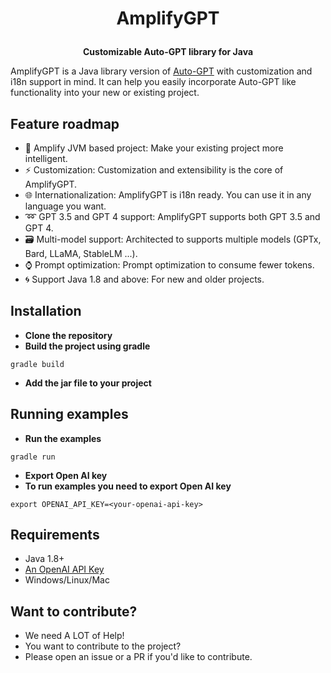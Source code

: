
<H1>
<p align="center">
  AmplifyGPT
</p>
</H1>
<p align="center">
    <b>Customizable Auto-GPT library for Java</b>
</p>

AmplifyGPT is a Java library version of [Auto-GPT](https://github.com/Significant-Gravitas/Auto-GPT) with customization 
and i18n support in mind. It can help you easily incorporate Auto-GPT like functionality into your new or existing project.

## Feature roadmap

- 🧠 Amplify JVM based project: Make your existing project more intelligent.
- :zap: Customization: Customization and extensibility is the core of AmplifyGPT.
- 🌐 Internationalization: AmplifyGPT is i18n ready. You can use it in any language you want.
- :loop: GPT 3.5 and GPT 4 support: AmplifyGPT supports both GPT 3.5 and GPT 4.
- 🗃️ Multi-model support: Architected to supports multiple models (GPTx, Bard, LLaMA, StableLM ...).
- :watch: Prompt optimization: Prompt optimization to consume fewer tokens.
- :cyclone: Support Java 1.8 and above: For new and older projects.

## Installation

* **Clone the repository**
* **Build the project using gradle**
```agsl
gradle build
```
* **Add the jar file to your project**

## Running examples

* **Run the examples**
```agsl
gradle run
```

* **Export Open AI key**
* **To run examples you need to export Open AI key**
```agsl
export OPENAI_API_KEY=<your-openai-api-key>
```

## Requirements

- Java 1.8+
- [An OpenAI API Key](https://platform.openai.com/account/api-keys)
- Windows/Linux/Mac

## Want to contribute?

- We need A LOT of Help!
- You want to contribute to the project?
- Please open an issue or a PR if you'd like to contribute.
